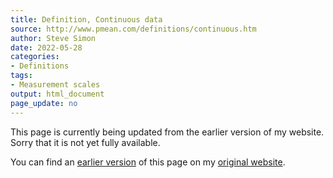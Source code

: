```yaml
---
title: Definition, Continuous data
source: http://www.pmean.com/definitions/continuous.htm
author: Steve Simon
date: 2022-05-28
categories:
- Definitions
tags:
- Measurement scales
output: html_document
page_update: no
---
```


This page is currently being updated from the earlier version of my website. Sorry that it is not yet fully available.

<!---More--->


You can find an [earlier version][sim3] of this page on my [original website][sim2].

[sim3]: http://www.pmean.com/definitions/continuous.htm
[sim2]: http://www.pmean.com/original_site.html
